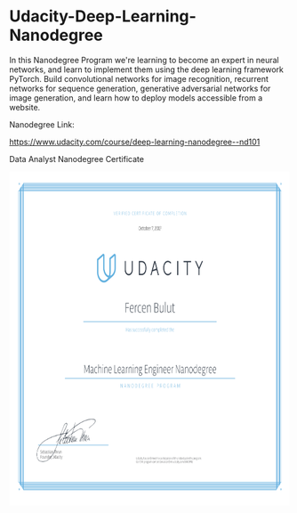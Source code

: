 # Udacity-Deep-Learning-Nanodegree
In this Nanodegree Program we're learning to become an expert in neural networks, and learn to implement them using the deep learning framework PyTorch. Build convolutional networks for image recognition, recurrent networks for sequence generation, generative adversarial networks for image generation, and learn how to deploy models accessible from a website.

Nanodegree Link:

https://www.udacity.com/course/deep-learning-nanodegree--nd101

Data Analyst Nanodegree Certificate

<p align="center">
  <img width="779" height="600" src="https://github.com/FercenBulut/Udacity-Machine-Learning-Engineer-Nanodegree/blob/main/Udacity_Machine_Learning_Engineer_Certificate.png">
</p>
